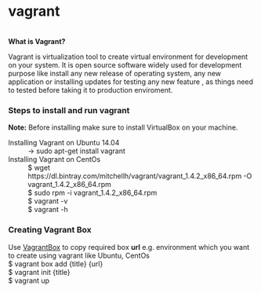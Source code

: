 # vagrant
<br />
<b>What is Vagrant?</b>
<p>Vagrant is virtualization tool to create virtual environment for development on your system. It is open source software widely used for development purpose like install any new release of operating system, any new application or installing updates for testing any new feature , as things need to tested before taking it to production enviroment.</p>

<h3>Steps to install and run vagrant</h3>
<p><b>Note:</b> Before installing make sure to install VirtualBox on your machine.</p>
<dl>
  <dt>Installing Vagrant on Ubuntu 14.04</dt>
  <dd>-> sudo apt-get install vagrant</dd>
  <dt>Installing Vagrant on CentOs</dt>
  <dd>$ wget https://dl.bintray.com/mitchellh/vagrant/vagrant_1.4.2_x86_64.rpm -O vagrant_1.4.2_x86_64.rpm<br/>
      $ sudo rpm -i vagrant_1.4.2_x86_64.rpm<br />$ vagrant -v <br /> $ vagrant -h </dd>
</dl>

<h3>Creating Vagrant Box </h3>

Use <a href="http://www.vagrantbox.es/">VagrantBox</a> to copy required box <b>url</b> e.g. environment which you want to create using vagrant like Ubuntu, CentOs
<br />
 $ vagrant box add {title} {url}<br />
 $ vagrant init {title}<br />
 $ vagrant up<br />
 
